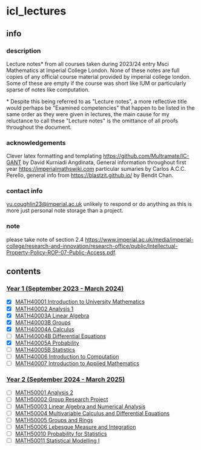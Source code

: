 # icl_lectures
## info
### description
Lecture notes* from all courses taken during 2023/24 entry Msci Mathematics at Imperial College London. None of these notes are full copies of any official course material provided by imperial college london. Some of these are empty if the course was short like IUM or particularly sparse of notes like computation.

\* Despite this being referred to as "Lecture notes", a more reflective title would perhaps be "Examined competencies" that happen to be listed in the same order as they were given in lectures, the main cause for my reluctance to call these "Lecture notes" is the omittance of all proofs throughout the document.
### acknowledgements
Clever latex formatting and templating https://github.com/Multramate/IC-GANT by David Kurniadi Angdinata, General information throughout first year https://imperialmathswiki.com particular sumaries by Carlos A.C.C. Perello, general info from https://blastzit.github.io/ by Bendit Chan.
### contact info
yu.coughlin23@imperial.ac.uk unlikely to respond or do anything as this is more just personal note storage than a project.
### note
please take note of section 2.4 https://www.imperial.ac.uk/media/imperial-college/research-and-innovation/research-office/public/Intellectual-Property-Policy-ROP-07-Public-Access.pdf.

## contents
### [Year 1 (September 2023 - March 2024)](https://www.imperial.ac.uk/media/imperial-college/faculty-of-natural-sciences/department-of-mathematics/public/study/Mathematics-Undergraduate-Programme-Handbook-2022-23.pdf)
- [x] [MATH40001 Introduction to University Mathematics](https://github.com/Yusername05/icl_lectures/tree/main/MATH40001_Introduction_to_University_Mathematics)  
- [x] [MATH40002 Analysis 1](https://github.com/Yusername05/icl_lectures/tree/main/MATH40002_Analysis_1)  
- [x] [MATH40003A Linear Algebra](https://github.com/Yusername05/icl_lectures/tree/main/MATH40003A_Linear_Algebra)  
- [x] [MATH40003B Groups](https://github.com/Yusername05/icl_lectures/tree/main/MATH40003B_Groups)
- [x] [MATH40004A Calculus](https://github.com/Yusername05/icl_lectures/tree/main/MATH40004A_Calculus)
- [ ] [MATH40004B Differential Equations](https://github.com/Yusername05/icl_lectures/tree/main/MATH40004B_Differential_Equations) 
- [x] [MATH40005A Probability](https://github.com/Yusername05/icl_lectures/tree/main/MATH40005A_Probability)
- [ ] [MATH40005B Statistics](https://github.com/Yusername05/icl_lectures/tree/main/MATH40005B_Statistics)  
- [ ] [MATH40006 Introduction to Computation](https://github.com/Yusername05/icl_lectures/tree/main/MATH40006_Introduction_to_Computation)  
- [ ] [MATH40007 Introduction to Applied Mathematics](https://github.com/Yusername05/icl_lectures/tree/main/MATH40007_Introduction_to_Applied_Mathematics)  
### [Year 2 (September 2024 - March 2025)](https://www.imperial.ac.uk/media/imperial-college/faculty-of-natural-sciences/department-of-mathematics/public/study/year2moduleguide2223v2.pdf)
- [ ] [MATH50001 Analysis 2]()  
- [ ] [MATH50002 Group Research Project]()  
- [ ] [MATH50003 Linear Algebra and Numerical Analysis]()  
- [ ] [MATH50004 Multivariable Calculus and Differential Equations]()  
- [ ] [MATH50005 Groups and Rings]()  
- [ ] [MATH50006 Lebesgue Measure and Integration]()  
- [ ] [MATH50010 Probability for Statistics]()  
- [ ] [MATH50011 Statistical Modelling I]()  
